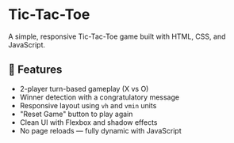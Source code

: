 # Tic-Tac-Toe
A simple, responsive Tic-Tac-Toe game built with HTML, CSS, and JavaScript.

## 📌 Features

- 2-player turn-based gameplay (X vs O)
- Winner detection with a congratulatory message
- Responsive layout using `vh` and `vmin` units
- "Reset Game" button to play again
- Clean UI with Flexbox and shadow effects
- No page reloads — fully dynamic with JavaScript
  
